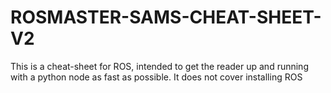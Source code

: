 # ROSMASTER-SAMS-CHEAT-SHEET-V2
This is a cheat-sheet for ROS, intended to get the reader up and running with a python node as fast as possible. It does not cover installing ROS
